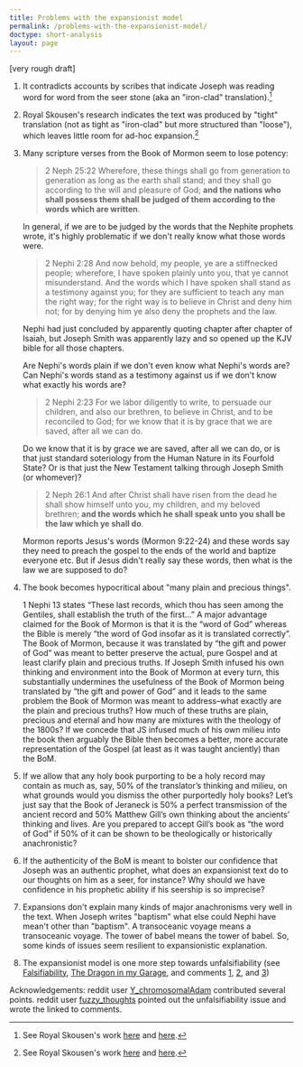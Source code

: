 ```yaml
---
title: Problems with the expansionist model
permalink: /problems-with-the-expansionist-model/
doctype: short-analysis
layout: page
---
```


[very rough draft]

1. It contradicts accounts by scribes that indicate Joseph was reading word for word from the seer stone (aka an "iron-clad" translation).[^ironclad_and_tight]

1. Royal Skousen's research indicates the text was produced by "tight" translation (not as tight as "iron-clad" but more structured than "loose"), which leaves little room for ad-hoc expansion.[^ironclad_and_tight]

1. Many scripture verses from the Book of Mormon seem to lose potency:

    > 2 Neph 25:22 Wherefore, these things shall go from generation to generation as long as the earth shall stand; and they shall go according to the will and pleasure of God; **and the nations who shall possess them shall be judged of them according to the words which are written**.

    In general, if we are to be judged by the words that the Nephite prophets wrote, it's highly problematic if we don't really know what those words were.

    > 2 Nephi 2:28 And now behold, my people, ye are a stiffnecked people; wherefore, I have spoken plainly unto you, that ye cannot misunderstand. And the words which I have spoken shall stand as a testimony against you; for they are sufficient to teach any man the right way; for the right way is to believe in Christ and deny him not; for by denying him ye also deny the prophets and the law.

    Nephi had just concluded by apparently quoting chapter after chapter of Isaiah, but Joseph Smith was apparently lazy and so opened up the KJV bible for all those chapters.

    Are Nephi's words plain if we don't even know what Nephi's words are?  Can Nephi's words stand as a testimony against us if we don't know what exactly his words are?

    > 2 Nephi 2:23 For we labor diligently to write, to persuade our children, and also our brethren, to believe in Christ, and to be reconciled to God; for we know that it is by grace that we are saved, after all we can do.

    Do we know that it is by grace we are saved, after all we can do, or is that just standard soteriology from the Human Nature in its Fourfold State?  Or is that just the New Testament talking through Joseph Smith (or whomever)?

    > 2 Neph 26:1 And after Christ shall have risen from the dead he shall show himself unto you, my children, and my beloved brethren; **and the words which he shall speak unto you shall be the law which ye shall do**.

    Mormon reports Jesus's words (Mormon 9:22-24) and these words say they need to preach the gospel to the ends of the world and baptize everyone etc. But if Jesus didn't really say these words, then what is the law we are supposed to do?

1. The book becomes hypocritical about "many plain and precious things".

    1 Nephi 13 states “These last records, which thou has seen among the Gentiles, shall establish the truth of the first…” A major advantage claimed for the Book of Mormon is that it is the “word of God” whereas the Bible is merely “the word of God insofar as it is translated correctly”. The Book of Mormon, because it was translated by “the gift and power of God” was meant to better preserve the actual, pure Gospel and at least clarify plain and precious truths. If Joseph Smith infused his own thinking and environment into the Book of Mormon at every turn, this substantially undermines the usefulness of the Book of Mormon being translated by “the gift and power of God” and it leads to the same problem the Book of Mormon was meant to address–what exactly are the plain and precious truths? How much of these truths are plain, precious and eternal and how many are mixtures with the theology of the 1800s? If we concede that JS infused much of his own milieu into the book then arguably the Bible then becomes a better, more accurate representation of the Gospel (at least as it was taught anciently) than the BoM.

1. If we allow that any holy book purporting to be a holy record may contain as much as, say, 50% of the translator’s thinking and milieu, on what grounds would you dismiss the other purportedly holy books? Let’s just say that the Book of Jeraneck is 50% a perfect transmission of the ancient record and 50% Matthew Gill’s own thinking about the ancients’ thinking and lives. Are you prepared to accept Gill’s book as “the word of God” if 50% of it can be shown to be theologically or historically anachronistic?

1. If the authenticity of the BoM is meant to bolster our confidence that Joseph was an authentic prophet, what does an expansionist text do to our thoughts on him as a seer, for instance? Why should we have confidence in his prophetic ability if his seership is so imprecise?

1. Expansions don't explain many kinds of major anachronisms very well in the text. When Joseph writes "baptism" what else could Nephi have mean't other than "baptism". A transoceanic voyage means a transoceanic voyage. The tower of babel means the tower of babel.  So, some kinds of issues seem resilient to expansionistic explanation.

1. The expansionist model is one more step towards unfalsifiability (see [Falsifiability](https://rationalwiki.org/wiki/Falsifiability), [The Dragon in my Garage](https://rationalwiki.org/wiki/The_Dragon_in_My_Garage), and comments [1](https://www.reddit.com/r/mormon/comments/9kikqc/nonbelieving_but_outwardly_active_mormon_says_hes/e6zzeqc/), [2](https://www.reddit.com/r/mormon/comments/9fjx91/moronis_promise_experiences/e5x9n06/), and [3](https://www.reddit.com/r/mormon/comments/96i4zz/the_grammar_and_alphabet_of_the_spanish_language/e40mjn6/))

Acknowledgements: reddit user [Y_chromosomalAdam](https://www.reddit.com/user/Y_chromosomalAdam) contributed several points.  reddit user [fuzzy_thoughts](https://www.reddit.com/u/fuzzy_thoughts) pointed out the unfalsifiability issue and wrote the linked to comments.

[^ironclad_and_tight]: See Royal Skousen's work [here](https://scholarsarchive.byu.edu/jbms/vol7/iss1/4/) and [here](http://criticaltext.byustudies.byu.edu/translating-book-mormon-evidence-original-manuscript).
